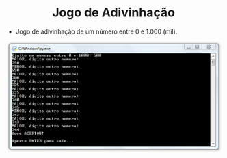 <h1 align="center">Jogo de Adivinhação</h1>

- Jogo de adivinhação de um número entre 0 e 1.000 (mil).

![Screenshot](https://github.com/AndrewVargas1991/Jogo-de-Adivinhar/blob/main/imagens/Tela.png)
